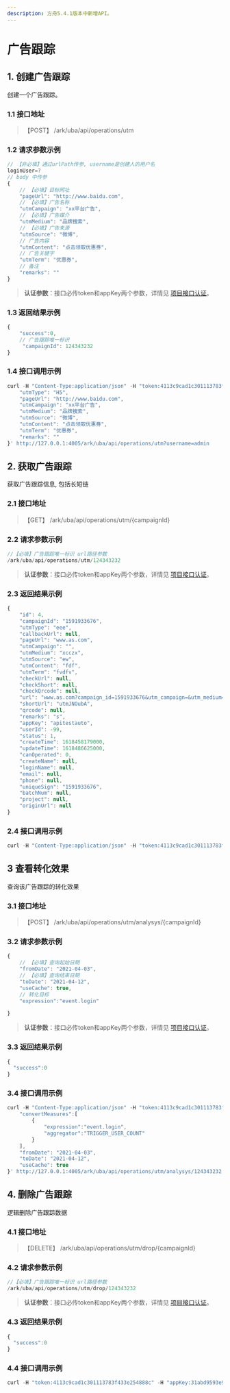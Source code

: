 ```yaml
---
description: 方舟5.4.1版本中新增API。
---
```


# 广告跟踪

## 1. 创建广告跟踪

创建一个广告跟踪。

### 1.1 接口地址

> 【POST】 /ark/uba/api/operations/utm

### 1.2 请求参数示例

```javascript
// 【非必填】通过urlPath传参, username是创建人的用户名
loginUser=?
// body 中传参
{
    // 【必填】目标网址
    "pageUrl": "http://www.baidu.com",
    // 【必填】广告名称
    "utmCampaign": "xx平台广告",
    // 【必填】广告媒介
    "utmMedium": "品牌搜索",
    // 【必填】广告来源
    "utmSource": "微博",
    // 广告内容
    "utmContent": "点击领取优惠券",
    // 广告关键字
    "utmTerm": "优惠券",
    // 备注
    "remarks": ""
}
```

> **认证参数**：接口必传token和appKey两个参数，详情见 [项目接口认证](https://app.gitbook.com/Users/yuan/Documents/gitbook/api/api.md#2.1%20%E9%A1%B9%E7%9B%AE%E6%8E%A5%E5%8F%A3%E8%AE%A4%E8%AF%81)。

### 1.3 返回结果示例

```javascript
{
    "success":0, 
    // 广告跟踪唯一标识
     "campaignId": 124343232
}
```

### 1.4 接口调用示例

```javascript
curl -H "Content-Type:application/json" -H "token:4113c9cad1c301113783f433e254888c" -H "appKey:31abd9593e9983ec" -X POST --data '{
    "utmType": "H5",
    "pageUrl": "http://www.baidu.com",
    "utmCampaign": "xx平台广告",
    "utmMedium": "品牌搜索",
    "utmSource": "微博",
    "utmContent": "点击领取优惠券",
    "utmTerm": "优惠券",
    "remarks": ""
}' http://127.0.0.1:4005/ark/uba/api/operations/utm?username=admin
```

## 2. 获取广告跟踪

获取广告跟踪信息, 包括长短链

### 2.1 接口地址

> 【GET】 /ark/uba/api/operations/utm/{campaignId}

### 2.2 请求参数示例

```scala
//【必填】广告跟踪唯一标识 url路径参数
/ark/uba/api/operations/utm/124343232
```

> **认证参数**：接口必传token和appKey两个参数，详情见 [项目接口认证](https://app.gitbook.com/Users/yuan/Documents/gitbook/api/api.md#2.1%20%E9%A1%B9%E7%9B%AE%E6%8E%A5%E5%8F%A3%E8%AE%A4%E8%AF%81)。

### 2.3 返回结果示例

```javascript
{
    "id": 4,
    "campaignId": "1591933676",
    "utmType": "eee",
    "callbackUrl": null,
    "pageUrl": "www.as.com",
    "utmCampaign": "",
    "utmMedium": "xcczx",
    "utmSource": "ew",
    "utmContent": "fdf",
    "utmTerm": "fvdfv",
    "checkUrl": null,
    "checkShort": null,
    "checkQrcode": null,
    "url": "www.as.com?campaign_id=1591933676&utm_campaign=&utm_medium=xcczx&utm_source=ew&utm_content=fdf&utm_term=fvdfv",
    "shortUrl": "utmJNOubA",
    "qrcode": null,
    "remarks": "s",
    "appKey": "apitestauto",
    "userId": -99,
    "status": 1,
    "createTime": 1618458179000,
    "updateTime": 1618486625000,
    "canOperated": 0,
    "createName": null,
    "loginName": null,
    "email": null,
    "phone": null,
    "uniqueSign": "1591933676",
    "batchNum": null,
    "project": null,
    "originUrl": null
}
```

### 2.4 接口调用示例

```javascript
curl -H "Content-Type:application/json" -H "token:4113c9cad1c301113783f433e254888c" -H "appKey:31abd9593e9983ec" -X GET  http://127.0.0.1:4005/ark/uba/api/operations/utm/124343232
```

## 3 查看转化效果‌

查询该广告跟踪的转化效果

### 3.1 接口地址

> 【POST】 /ark/uba/api/operations/utm/analysys/{campaignId}

### 3.2 请求参数示例

```javascript
{
    // 【必填】查询起始日期
    "fromDate": "2021-04-03",
    // 【必填】查询结束日期
    "toDate": "2021-04-12",
    "useCache": true,
    // 转化目标
    "expression":"event.login"
       
}
```

> **认证参数**：接口必传token和appKey两个参数，详情见 [项目接口认证](https://app.gitbook.com/Users/yuan/Documents/gitbook/api/api.md#2.1%20%E9%A1%B9%E7%9B%AE%E6%8E%A5%E5%8F%A3%E8%AE%A4%E8%AF%81)。

### 3.3 返回结果示例

```javascript
{
  "success":0
}
```

### 3.4 接口调用示例

```javascript
curl -H "Content-Type:application/json" -H "token:4113c9cad1c301113783f433e254888c" -H "appKey:31abd9593e9983ec" -X POST --data '{
    "convertMeasures":[
        {
            "expression":"event.login",
            "aggregator":"TRIGGER_USER_COUNT"
        }
    ],
    "fromDate": "2021-04-03",
    "toDate": "2021-04-12",
    "useCache": true
}' http://127.0.0.1:4005/ark/uba/api/operations/utm/analysys/124343232
```

## 4. 删除广告跟踪‌

逻辑删除广告跟踪数据

### 4.1 接口地址

> 【DELETE】 /ark/uba/api/operations/utm/drop/{campaignId}

### 4.2 请求参数示例

```scala
//【必填】广告跟踪唯一标识 url路径参数
/ark/uba/api/operations/utm/drop/124343232
```

> **认证参数**：接口必传token和appKey两个参数，详情见 [项目接口认证](https://app.gitbook.com/Users/yuan/Documents/gitbook/api/api.md#2.1%20%E9%A1%B9%E7%9B%AE%E6%8E%A5%E5%8F%A3%E8%AE%A4%E8%AF%81)。

### 4.3 返回结果示例

```javascript
{
  "success":0
}
```

### 4.4 接口调用示例

```javascript
curl -H "token:4113c9cad1c301113783f433e254888c" -H "appKey:31abd9593e9983ec" -X DELETE http://127.0.0.1:4005/ark/uba/api/operations/utm/drop/124343232
```
